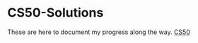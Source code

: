 # CS50-Solutions
These are here to document my progress along the way. 
[CS50](https://www.edx.org/course/cs50s-introduction-to-computer-science)
